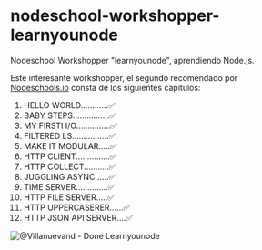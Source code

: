 # nodeschool-workshopper-learnyounode
Nodeschool Workshopper "learnyounode", aprendiendo Node.js.

Este interesante workshopper, el segundo recomendado por [Nodeschools.io](http://nodeschool.io/) consta de los siguientes capítulos: 

1. HELLO WORLD............:white_check_mark:
2. BABY STEPS................:white_check_mark:
3. MY FIRSTI I/O...............:white_check_mark:
4. FILTERED LS................:white_check_mark:
5. MAKE IT MODULAR.....:white_check_mark:
6. HTTP CLIENT...............:white_check_mark:
7. HTTP COLLECT...........:white_check_mark:
8. JUGGLING ASYNC......:white_check_mark:
9. TIME SERVER..............:white_check_mark:
10. HTTP FILE SERVER.....:white_check_mark:
11. HTTP UPPERCASERER......:white_check_mark:
12. HTTP JSON API SERVER....:white_check_mark:


![@Villanuevand - Done Learnyounode](http://drive.google.com/uc?export=download&id=0ByoQ8u8IrvxGNE1XX0pKV3JLc3M)
